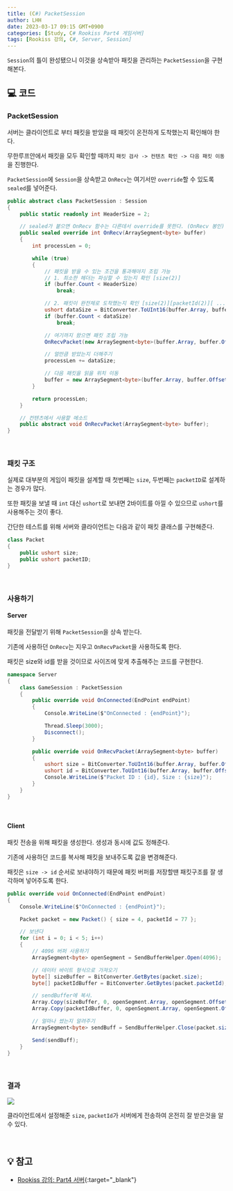 ```yaml
---
title: (C#) PacketSession
author: LHH
date: 2023-03-17 09:15 GMT+0900
categories: [Study, C# Rookiss Part4 게임서버]
tags: [Rookiss 강의, C#, Server, Session]
---
```


`Session`의 틀이 완성됐으니 이것을 상속받아 패킷을 관리하는 `PacketSession`을 구현해본다.

## 💻 코드
### PacketSession
서버는 클라이언트로 부터 패킷을 받았을 때 패킷이 온전하게 도착했는지 확인해야 한다.

무한루프안에서 패킷을 모두 확인할 때까지 `패킷 검사 -> 컨텐츠 확인 -> 다음 패킷 이동`을 진행한다.

`PacketSession`에 `Session`을 상속받고 `OnRecv`는 여기서만 `override`할 수 있도록 `sealed`를 넣어준다.
```cs
public abstract class PacketSession : Session
{
    public static readonly int HeaderSize = 2;

    // sealed가 붙으면 OnRecv 함수는 다른데서 override를 못한다. (OnRecv 봉인)
    public sealed override int OnRecv(ArraySegment<byte> buffer)
    {
        int processLen = 0;

        while (true)
        {
            // 패킷을 받을 수 있는 조건을 통과해야지 조립 가능
            // 1. 최소한 헤더는 파싱할 수 있는지 확인 [size(2)]
            if (buffer.Count < HeaderSize)
                break;

            // 2. 패킷이 완전체로 도착했는지 확인 [size(2)][packetId(2)][ ... ]
            ushort dataSize = BitConverter.ToUInt16(buffer.Array, buffer.Offset);
            if (buffer.Count < dataSize)
                break;

            // 여기까지 왔으면 패킷 조립 가능
            OnRecvPacket(new ArraySegment<byte>(buffer.Array, buffer.Offset, dataSize));

            // 얼만큼 받았는지 더해주기
            processLen += dataSize;

            // 다음 패킷을 읽을 위치 이동
            buffer = new ArraySegment<byte>(buffer.Array, buffer.Offset + dataSize, buffer.Count - dataSize);
        }

        return processLen;
    }

    // 컨텐츠에서 사용할 메소드
    public abstract void OnRecvPacket(ArraySegment<byte> buffer);
}
```
<br>

### 패킷 구조
실제로 대부분의 게임이 패킷을 설계할 때 첫번째는 `size`, 두번째는 `packetID`로 설계하는 경우가 많다.

또한 패킷을 보낼 때 `int` 대신 `ushort`로 보내면 2바이트를 아낄 수 있으므로 `ushort`를 사용해주는 것이 좋다.

간단한 테스트를 위해 서버와 클라이언트는 다음과 같이 패킷 클래스를 구현해준다.
```cs
class Packet
{
    public ushort size;
    public ushort packetID;
}
```
<br>

### 사용하기
#### Server
패킷을 전달받기 위해 `PacketSession`을 상속 받는다.

기존에 사용하던 `OnRecv`는 지우고 `OnRecvPacket`을 사용하도록 한다.

패킷은 size와 id를 받을 것이므로 사이즈에 맞게 추출해주는 코드를 구현한다.
```cs
namespace Server
{
    class GameSession : PacketSession
    {
        public override void OnConnected(EndPoint endPoint)
        {
            Console.WriteLine($"OnConnected : {endPoint}");

            Thread.Sleep(3000);
            Disconnect();
        }

        public override void OnRecvPacket(ArraySegment<byte> buffer)
        {
            ushort size = BitConverter.ToUInt16(buffer.Array, buffer.Offset);
            ushort id = BitConverter.ToUInt16(buffer.Array, buffer.Offset + 2);
            Console.WriteLine($"Packet ID : {id}, Size : {size}");
        }
    }
}
```
<br>

#### Client
패킷 전송을 위해 패킷을 생성한다. 생성과 동시에 값도 정해준다.

기존에 사용하던 코드를 복사해 패킷을 보내주도록 값을 변경해준다.

패킷은 `size -> id` 순서로 보내야하기 때문에 패킷 버퍼를 저장할땐 패킷구조를 잘 생각하며 넣어주도록 한다.
```cs
public override void OnConnected(EndPoint endPoint)
{
    Console.WriteLine($"OnConnected : {endPoint}");

    Packet packet = new Packet() { size = 4, packetId = 77 };

    // 보낸다
    for (int i = 0; i < 5; i++)
    {
        // 4096 버퍼 사용하기
        ArraySegment<byte> openSegment = SendBufferHelper.Open(4096);

        // 데이터 바이트 형식으로 가져오기
        byte[] sizeBuffer = BitConverter.GetBytes(packet.size);
        byte[] packetIdBuffer = BitConverter.GetBytes(packet.packetId);

        // sendBuffer에 복사.
        Array.Copy(sizeBuffer, 0, openSegment.Array, openSegment.Offset, sizeBuffer.Length);
        Array.Copy(packetIdBuffer, 0, openSegment.Array, openSegment.Offset + sizeBuffer.Length, packetIdBuffer.Length);

        // 얼마나 썼는지 알려주기
        ArraySegment<byte> sendBuff = SendBufferHelper.Close(packet.size);

        Send(sendBuff);
    }
}
```
<br>

### 결과
![](https://user-images.githubusercontent.com/110723307/225779501-fa112b41-3299-473e-945a-ba584258fb50.PNG)

클라이언트에서 설정해준 `size`, `packetId`가 서버에게 전송하여 온전히 잘 받은것을 알 수 있다.

<br>

## 💡 참고
- [Rookiss 강의: Part4 서버](https://www.inflearn.com/course/%EC%9C%A0%EB%8B%88%ED%8B%B0-mmorpg-%EA%B0%9C%EB%B0%9C-part4){:target="_blank"}